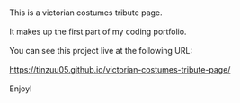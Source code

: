 <br>This is a victorian costumes tribute page.</br>
<br>It makes up the first part of my coding portfolio.</br>
<br>You can see this project live at the following URL:</br>
<br><a href= "https://tinzuu05.github.io/victorian-costumes-tribute-page/"> https://tinzuu05.github.io/victorian-costumes-tribute-page/ </br>
<br>Enjoy!</br>
